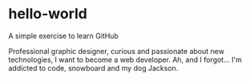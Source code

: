 # hello-world

A simple exercise to learn GitHub

Professional graphic designer, curious and passionate about new technologies, I want to become a web developer. 
Ah, and I forgot... I'm addicted to code, snowboard and my dog Jackson. 

